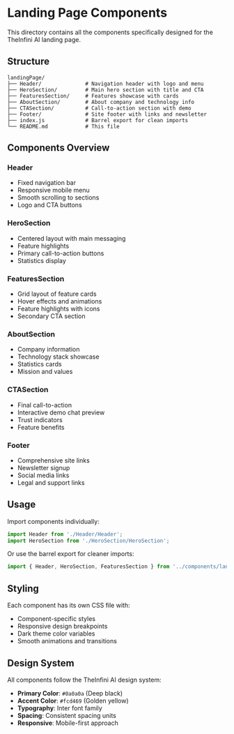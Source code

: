 # Landing Page Components

This directory contains all the components specifically designed for the TheInfini AI landing page.

## Structure

```
landingPage/
├── Header/              # Navigation header with logo and menu
├── HeroSection/         # Main hero section with title and CTA
├── FeaturesSection/     # Features showcase with cards
├── AboutSection/        # About company and technology info
├── CTASection/          # Call-to-action section with demo
├── Footer/              # Site footer with links and newsletter
├── index.js             # Barrel export for clean imports
└── README.md            # This file
```

## Components Overview

### Header
- Fixed navigation bar
- Responsive mobile menu
- Smooth scrolling to sections
- Logo and CTA buttons

### HeroSection
- Centered layout with main messaging
- Feature highlights
- Primary call-to-action buttons
- Statistics display

### FeaturesSection
- Grid layout of feature cards
- Hover effects and animations
- Feature highlights with icons
- Secondary CTA section

### AboutSection
- Company information
- Technology stack showcase
- Statistics cards
- Mission and values

### CTASection
- Final call-to-action
- Interactive demo chat preview
- Trust indicators
- Feature benefits

### Footer
- Comprehensive site links
- Newsletter signup
- Social media links
- Legal and support links

## Usage

Import components individually:
```javascript
import Header from './Header/Header';
import HeroSection from './HeroSection/HeroSection';
```

Or use the barrel export for cleaner imports:
```javascript
import { Header, HeroSection, FeaturesSection } from '../components/landingPage';
```

## Styling

Each component has its own CSS file with:
- Component-specific styles
- Responsive design breakpoints
- Dark theme color variables
- Smooth animations and transitions

## Design System

All components follow the TheInfini AI design system:
- **Primary Color**: `#0a0a0a` (Deep black)
- **Accent Color**: `#fcd469` (Golden yellow)
- **Typography**: Inter font family
- **Spacing**: Consistent spacing units
- **Responsive**: Mobile-first approach
